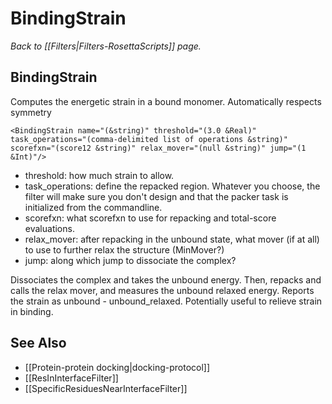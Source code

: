 # BindingStrain
*Back to [[Filters|Filters-RosettaScripts]] page.*
## BindingStrain

Computes the energetic strain in a bound monomer. Automatically respects symmetry

```
<BindingStrain name="(&string)" threshold="(3.0 &Real)" task_operations="(comma-delimited list of operations &string)" scorefxn="(score12 &string)" relax_mover="(null &string)" jump="(1 &Int)"/>
```

-   threshold: how much strain to allow.
-   task\_operations: define the repacked region. Whatever you choose, the filter will make sure you don't design and that the packer task is initialized from the commandline.
-   scorefxn: what scorefxn to use for repacking and total-score evaluations.
-   relax\_mover: after repacking in the unbound state, what mover (if at all) to use to further relax the structure (MinMover?)
-   jump: along which jump to dissociate the complex?

Dissociates the complex and takes the unbound energy. Then, repacks and calls the relax mover, and measures the unbound relaxed energy. Reports the strain as unbound - unbound\_relaxed. Potentially useful to relieve strain in binding.

## See Also

* [[Protein-protein docking|docking-protocol]]
* [[ResInInterfaceFilter]]
* [[SpecificResiduesNearInterfaceFilter]]
